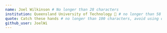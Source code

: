 ```yaml
---
name: Joel Wilkinson # No longer than 28 characters
institution: Queensland University of Technology 🚩 # no longer than 58 characters
quote: Catch these hands # no longer than 100 characters, avoid using quotes(") to guarantee the format remains the same.
github_user: JoelWi
---
```

